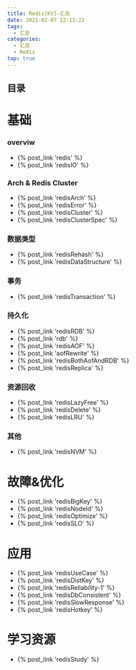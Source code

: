 ```yaml
---
title: Redis[KV]-汇总
date: 2021-02-07 12:13:22
tags:
  - 汇总
categories:
  - 汇总  
  - Redis
top: true    
---
```


<p></p>
<!-- more -->

## 目录
<!-- toc -->

# 基础
### overviw
+ {%  post_link  'redis'  %}
+ {%  post_link  'redisIO'  %}

### Arch & Redis Cluster
+ {%  post_link  'redisArch'  %}
+ {%  post_link  'redisError'  %}
+ {%  post_link  'redisCluster'  %}    
+ {%  post_link  'redisClusterSpec'  %}  

### 数据类型
+ {%  post_link  'redisRehash'  %}
+ {%  post_link  'redisDataStructure'  %}

### 事务
+ {%  post_link  'redisTransaction'  %}

### 持久化
+ {%  post_link  'redisRDB'  %}
+ {%  post_link  'rdb'  %}
+ {%  post_link  'redisAOF'  %}
+ {%  post_link  'aofRewrite'  %}
+ {%  post_link  'redisBothAofAndRDB'  %}
+ {%  post_link  'redisReplica'  %}   

### 资源回收
+ {% post_link 'redisLazyFree' %}
+ {% post_link 'redisDelete' %}
+ {% post_link 'redisLRU' %}

### 其他
+ {%  post_link  'redisNVM'  %}


# 故障&优化
+ {%  post_link  'redisBigKey'  %} 
+ {% post_link 'redisNodeId' %}
+ {% post_link 'redisOptimize' %}
+ {%  post_link  'redisSLO'  %}

# 应用
+ {%  post_link  'redisUseCase'  %}
+ {%  post_link  'redisDistKey'  %}
+ {%  post_link  'redisReliability-1'  %}
+ {%  post_link  'redisDbConsistent'  %}
+ {% post_link 'redisSlowResponse' %} 
+ {% post_link 'redisHotkey' %}

# 学习资源
+ {% post_link 'redisStudy' %}

    
  

